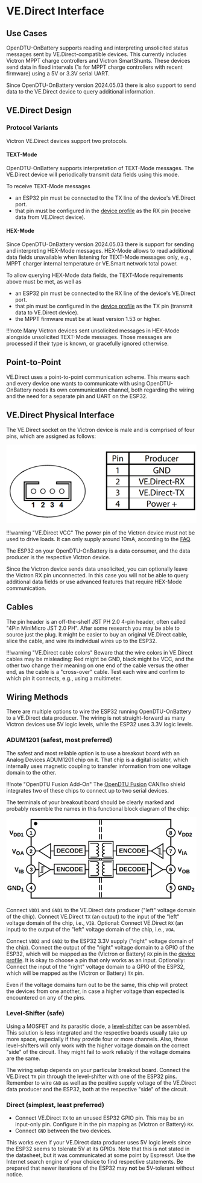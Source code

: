 # VE.Direct Interface

## Use Cases

OpenDTU-OnBattery supports reading and interpreting unsolicited status messages
sent by VE.Direct-compatible devices. This currently includes Victron MPPT
charge controllers and Victron SmartShunts. These devices send data in fixed
intervals (1s for MPPT charge controllers with recent firmware) using a 5V or
3.3V serial UART.

Since OpenDTU-OnBattery version 2024.05.03 there is also support to send data
to the VE.Direct device to query additional information.

## VE.Direct Design

### Protocol Variants

Victron VE.Direct devices support two protocols.

#### TEXT-Mode

OpenDTU-OnBattery supports interpretation of TEXT-Mode messages. The VE.Direct
device will periodically transmit data fields using this mode.

To receive TEXT-Mode messages

* an ESP32 pin must be connected to the TX line of the device's VE.Direct port.
* that pin must be configured in the [device
  profile](../firmware/device_profiles.md) as the RX pin (receive data from
  VE.Direct device).

#### HEX-Mode

Since OpenDTU-OnBattery version 2024.05.03 there is support for sending and
interpreting HEX-Mode messages. HEX-Mode allows to read additional data fields
unavailable when listening for TEXT-Mode messages only, e.g., MPPT charger
internal temperature or VE.Smart network total power.

To allow querying HEX-Mode data fields, the TEXT-Mode requirements above must
be met, as well as

* an ESP32 pin must be connected to the RX line of the device's VE.Direct port.
* that pin must be configured in the [device
  profile](../firmware/device_profiles.md) as the TX pin (transmit data to
  VE.Direct device).
* the MPPT firmware must be at least version 1.53 or higher.

!!!note
    Many Victron devices sent unsolicited messages in HEX-Mode alongside
    unsolicited TEXT-Mode messages. Those messages are processed if their type
    is known, or gracefully ignored otherwise.

## Point-to-Point

VE.Direct uses a point-to-point communication scheme. This means each and every
device one wants to communicate with using OpenDTU-OnBattery needs its own
communication channel, both regarding the wiring and the need for a separate
pin and UART on the ESP32.

## VE.Direct Physical Interface

The VE.Direct socket on the Victron device is male and is comprised of four
pins, which are assigned as follows:

![VE.Direct Pin-Out](../assets/images/hardware/vedirect_pinout.png)

!!!warning "VE.Direct VCC"
    The power pin of the Victron device must not be used to drive loads. It can
    only supply around 10mA, according to the
    [FAQ](https://www.victronenergy.com/live/vedirect_protocol:faq).

The ESP32 on your OpenDTU-OnBattery is a data consumer, and the data producer
is the respective Victron device.

Since the Victron device sends data unsolicited, you can optionally leave the
Victron RX pin unconnected. In this case you will not be able to query
additional data fields or use advanced features that require HEX-Mode
communication.

## Cables

The pin header is an off-the-shelf JST PH 2.0 4-pin header, often called "4Pin
MiniMicro JST 2.0 PH". After some research you may be able to source just the
plug. It might be easier to buy an original VE.Direct cable, slice the cable,
and wire its individual wires up to the ESP32.

!!!warning "VE.Direct cable colors"
    Beware that the wire colors in VE.Direct cables may be misleading: Red
    might be GND, black might be VCC, and the other two change their meaning on
    one end of the cable versus the other end, as the cable is a "cross-over"
    cable. Test each wire and confirm to which pin it connects, e.g., using a
    multimeter.

## Wiring Methods

There are multiple options to wire the ESP32 running OpenDTU-OnBattery to a
VE.Direct data producer. The wiring is not straight-forward as many Victron
devices use 5V logic levels, while the ESP32 uses 3.3V logic levels.

### ADUM1201 (safest, most preferred)

The safest and most reliable option is to use a breakout board with an Analog
Devices ADUM1201 chip on it. That chip is a digital isolator, which internally
uses magnetic coupling to transfer information from one voltage domain to the
other.

!!!note "OpenDTU Fusion Add-On"
    The [OpenDTU Fusion](../3rd_party/opendtu_fusion.md#opendtu-onbattery-add-on)
    CAN/Iso shield integrates two of these chips to connect up to two serial devices.

The terminals of your breakout board should be clearly marked and probably
resemble the names in this functional block diagram of the chip:

![ADUM1201 Block Diagram](../assets/images/hardware/adum1201.png)

Connect `VDD1` and `GND1` to the VE.Direct data producer ("left" voltage domain
of the chip). Connect VE.Direct `TX` (an output) to the input of the "left"
voltage domain of the chip, i.e., `VIB`. Optional: Connect VE.Direct `RX` (an
input) to the output of the "left" voltage domain of the chip, i.e., `VOA`.

Connect `VDD2` and `GND2` to the ESP32 3.3V supply ("right" voltage domain of
the chip). Connect the output of the "right" voltage domain to a GPIO of the
ESP32, which will be mapped as the (Victron or Battery) `RX` pin in the [device
profile](../firmware/device_profiles.md). It is okay to choose a pin that only
works as an input. Optionally: Connect the input of the "right" voltage domain
to a GPIO of the ESP32, which will be mapped as the (Victron or Battery) `TX`
pin.

Even if the voltage domains turn out to be the same, this chip will protect the
devices from one another, in case a higher voltage than expected is encountered
on any of the pins.

### Level-Shifter (safe)

Using a MOSFET and its parasitic diode, a
[level-shifter](https://www.digikey.de/en/blog/logic-level-shifting-basics) can
be assembled. This solution is less integrated and the respective boards
usually take up more space, especially if they provide four or more channels.
Also, these level-shifters will only work with the higher voltage domain on the
correct "side" of the circuit. They might fail to work reliably if the voltage
domains are the same.

The wiring setup depends on your particular breakout board. Connect the
VE.Direct `TX` pin through the level-shifter with one of the ESP32 pins.
Remember to wire `GND` as well as the positive supply voltage of the VE.Direct
data producer and the ESP32, both at the respective "side" of the circuit.

### Direct (simplest, least preferred)

* Connect VE.Direct `TX` to an unused ESP32 GPIO pin. This may be an input-only
  pin. Configure it in the pin mapping as (Victron or Battery) `RX`.
* Connect `GND` between the two devices.

This works even if your VE.Direct data producer uses 5V logic levels since the
ESP32 seems to tolerate 5V at its GPIOs. Note that this is not stated in the
datasheet, but it was communicated at some point by Espressif. Use the Internet
search engine of your choice to find respective statements. Be prepared that
newer iterations of the ESP32 may **not** be 5V-tolerant without notice.
